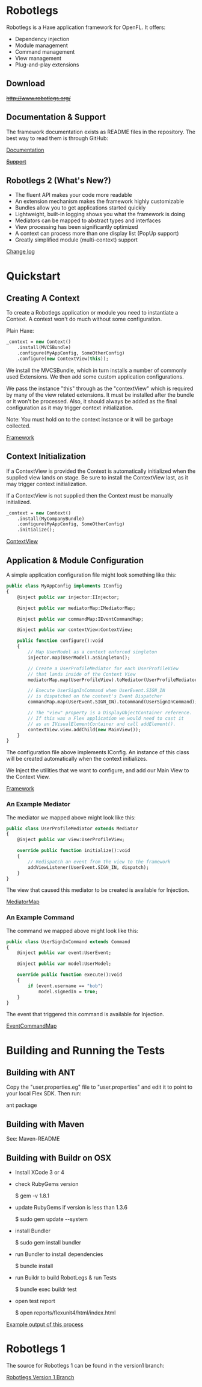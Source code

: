 # Robotlegs

Robotlegs is a Haxe application framework for OpenFL. It offers:

+ Dependency injection
+ Module management
+ Command management
+ View management
+ Plug-and-play extensions

## Download

~~http://www.robotlegs.org/~~

## Documentation & Support

The framework documentation exists as README files in the repository. The best way to read them is through GitHub:

[Documentation](https://github.com/openfl/robotlegs/tree/master/src/robotlegs/bender)

~~[Support](http://knowledge.robotlegs.org/)~~

## Robotlegs 2 (What's New?)

+ The fluent API makes your code more readable
+ An extension mechanism makes the framework highly customizable
+ Bundles allow you to get applications started quickly
+ Lightweight, built-in logging shows you what the framework is doing
+ Mediators can be mapped to abstract types and interfaces
+ View processing has been significantly optimized
+ A context can process more than one display list (PopUp support)
+ Greatly simplified module (multi-context) support

[Change log](https://github.com/openfl/robotlegs/blob/master/changelog.md)

# Quickstart

## Creating A Context

To create a Robotlegs application or module you need to instantiate a Context. A context won't do much without some configuration.

Plain Haxe:

```haxe
_context = new Context()
    .install(MVCSBundle)
    .configure(MyAppConfig, SomeOtherConfig)
    .configure(new ContextView(this));
```

We install the MVCSBundle, which in turn installs a number of commonly used Extensions. We then add some custom application configurations.

We pass the instance "this" through as the "contextView" which is required by many of the view related extensions. It must be installed after the bundle or it won't be processed. Also, it should always be added as the final configuration as it may trigger context initialization.

Note: You must hold on to the context instance or it will be garbage collected.

[Framework](https://github.com/openfl/robotlegs/tree/master/src/robotlegs/bender/framework)

## Context Initialization

If a ContextView is provided the Context is automatically initialized when the supplied view lands on stage. Be sure to install the ContextView last, as it may trigger context initialization.

If a ContextView is not supplied then the Context must be manually initialized.

```haxe
_context = new Context()
    .install(MyCompanyBundle)
    .configure(MyAppConfig, SomeOtherConfig)
    .initialize();
```

[ContextView](https://github.com/openfl/robotlegs/tree/master/src/robotlegs/bender/extensions/contextView)

## Application & Module Configuration

A simple application configuration file might look something like this:

```haxe
public class MyAppConfig implements IConfig
{
    @inject public var injector:IInjector;

    @inject public var mediatorMap:IMediatorMap;

    @inject public var commandMap:IEventCommandMap;

    @inject public var contextView:ContextView;

    public function configure():void
    {
        // Map UserModel as a context enforced singleton
        injector.map(UserModel).asSingleton();

        // Create a UserProfileMediator for each UserProfileView
        // that lands inside of the Context View
        mediatorMap.map(UserProfileView).toMediator(UserProfileMediator);

        // Execute UserSignInCommand when UserEvent.SIGN_IN
        // is dispatched on the context's Event Dispatcher
        commandMap.map(UserEvent.SIGN_IN).toCommand(UserSignInCommand);

        // The "view" property is a DisplayObjectContainer reference.
        // If this was a Flex application we would need to cast it
        // as an IVisualElementContainer and call addElement().
        contextView.view.addChild(new MainView());
    }
}
```

The configuration file above implements IConfig. An instance of this class will be created automatically when the context initializes.

We Inject the utilities that we want to configure, and add our Main View to the Context View.

[Framework](https://github.com/openfl/robotlegs/tree/master/src/robotlegs/bender/framework)

### An Example Mediator

The mediator we mapped above might look like this:

```haxe
public class UserProfileMediator extends Mediator
{
    @inject public var view:UserProfileView;

    override public function initialize():void
    {
        // Redispatch an event from the view to the framework
        addViewListener(UserEvent.SIGN_IN, dispatch);
    }
}
```

The view that caused this mediator to be created is available for Injection.

[MediatorMap](https://github.com/openfl/robotlegs/tree/master/src/robotlegs/bender/extensions/mediatorMap)

### An Example Command

The command we mapped above might look like this:

```haxe
public class UserSignInCommand extends Command
{
    @inject public var event:UserEvent;

    @inject public var model:UserModel;

    override public function execute():void
    {
        if (event.username == "bob")
            model.signedIn = true;
    }
}
```

The event that triggered this command is available for Injection.

[EventCommandMap](https://github.com/openfl/robotlegs/tree/master/src/robotlegs/bender/extensions/eventCommandMap)

# Building and Running the Tests

## Building with ANT

Copy the "user.properties.eg" file to "user.properties" and edit it to point to your local Flex SDK. Then run:

ant package

## Building with Maven

See: Maven-README

## Building with Buildr on OSX

- Install XCode 3 or 4
- check RubyGems version
    
    $ gem -v
    1.8.1
    
- update RubyGems if version is less than 1.3.6

    $ sudo gem update --system
    
- install Bundler

    $ sudo gem install bundler
    
- run Bundler to install dependencies

    $ bundle install
    
- run Buildr to build RobotLegs & run Tests

    $ bundle exec buildr test
    
- open test report

    $ open reports/flexunit4/html/index.html
    
[Example output of this process](https://gist.github.com/1336238)

# Robotlegs 1

The source for Robotlegs 1 can be found in the version1 branch:

[Robotlegs Version 1 Branch](https://github.com/openfl/robotlegs/tree/version1)
